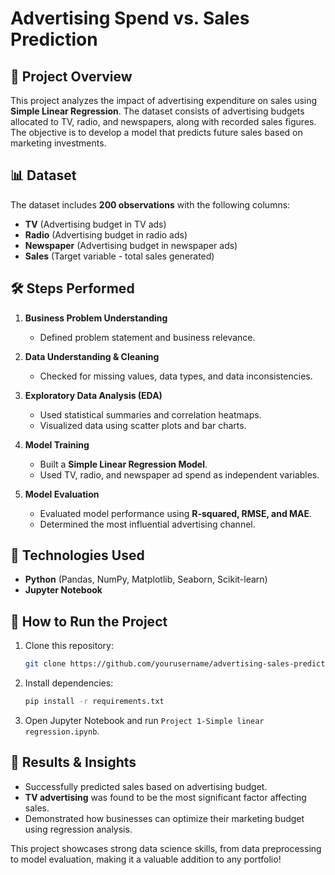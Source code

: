 # Advertising Spend vs. Sales Prediction

## 📌 Project Overview
This project analyzes the impact of advertising expenditure on sales using **Simple Linear Regression**. The dataset consists of advertising budgets allocated to TV, radio, and newspapers, along with recorded sales figures. The objective is to develop a model that predicts future sales based on marketing investments.

## 📊 Dataset
The dataset includes **200 observations** with the following columns:
- **TV** (Advertising budget in TV ads)
- **Radio** (Advertising budget in radio ads)
- **Newspaper** (Advertising budget in newspaper ads)
- **Sales** (Target variable - total sales generated)

## 🛠 Steps Performed

1. **Business Problem Understanding**
   - Defined problem statement and business relevance.
   
2. **Data Understanding & Cleaning**
   - Checked for missing values, data types, and data inconsistencies.

3. **Exploratory Data Analysis (EDA)**
   - Used statistical summaries and correlation heatmaps.
   - Visualized data using scatter plots and bar charts.

4. **Model Training**
   - Built a **Simple Linear Regression Model**.
   - Used TV, radio, and newspaper ad spend as independent variables.
   
5. **Model Evaluation**
   - Evaluated model performance using **R-squared, RMSE, and MAE**.
   - Determined the most influential advertising channel.

## 🚀 Technologies Used
- **Python** (Pandas, NumPy, Matplotlib, Seaborn, Scikit-learn)
- **Jupyter Notebook**

## 📌 How to Run the Project
1. Clone this repository:
   ```bash
   git clone https://github.com/yourusername/advertising-sales-prediction.git
   ```
2. Install dependencies:
   ```bash
   pip install -r requirements.txt
   ```
3. Open Jupyter Notebook and run `Project 1-Simple linear regression.ipynb`.

## 📢 Results & Insights
- Successfully predicted sales based on advertising budget.
- **TV advertising** was found to be the most significant factor affecting sales.
- Demonstrated how businesses can optimize their marketing budget using regression analysis.

This project showcases strong data science skills, from data preprocessing to model evaluation, making it a valuable addition to any portfolio!

